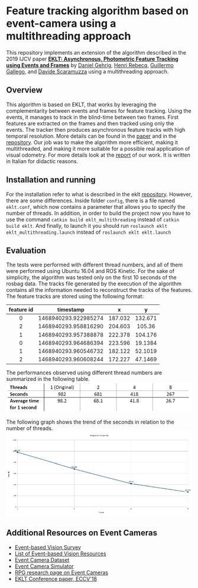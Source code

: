 # Feature tracking algorithm based on event-camera using a multithreading approach

This repository implements an extension of the algorithm described in the 2019 IJCV paper [**EKLT: Asynchronous, Photometric Feature Tracking using Events and Frames**](http://rpg.ifi.uzh.ch/docs/IJCV19_Gehrig.pdf) by [Daniel Gehrig](https://danielgehrig18.github.io/), [Henri Rebecq](http://henri.rebecq.fr), [Guillermo Gallego](http://www.guillermogallego.es), and [Davide Scaramuzza](http://rpg.ifi.uzh.ch/people_scaramuzza.html) using a multithreading approach.


## Overview

This algorithm is based on EKLT, that works by leveraging the complementarity between events and frames for feature tracking. Using the events, it manages to track in the blind-time between two frames. First features are extracted on the frames and then tracked using only the events. The tracker then produces asynchronous feature tracks with high temporal resolution. More 
details can be found in the [paper](http://rpg.ifi.uzh.ch/docs/IJCV19_Gehrig.pdf) and in the [repository](https://github.com/uzh-rpg/rpg_eklt). Our job was to make the algorithm more efficient, making it multithreaded, and making it more suitable for a possible real application of visual odometry.
For more details look at the [report](report.pdf) of our work. It is written in Italian for didactic reasons.

## Installation and running

For the installation refer to what is described in the eklt [repository](https://github.com/uzh-rpg/rpg_eklt). However, there are some differences. Inside folder `config`, there is a file named `eklt.conf`, which now contains a parameter that allows you to specify the number of threads. In addition, in order to build the project now you have to use the command `catkin build eklt_multithreading` instead of `catkin build eklt`. And finally, to launch it you should run `roslaunch eklt eklt_multithreading.launch` instead of `roslaunch eklt eklt.launch`


## Evaluation

The tests were performed with different thread numbers, and all of them were performed using Ubuntu 16.04 and ROS Kinetic. For the sake of simplicity, the algorithm was tested only on the first 10 seconds of the rosbag data.
The tracks file generated by the execution of the algorithm contains all the information needed to reconstruct the tracks of the features. The feature tracks are stored using the following format:

|feature id| timestamp          | x     | y     |
|:--------:|:------------------:|:-----:|:-----:|
|0         |1468940293.922985274|187.032|132.671|
|2         |1468940293.958816290|204.603|105.36 |
|1         |1468940293.957388878|222.378|104.176|
|0         |1468940293.964686394|223.596|19.1384|
|1         |1468940293.960546732|182.122|52.1019|
|2         |1468940293.960608244|172.227|47.1469|

The performances observed using different thread numbers are summarized in the following table. 
![Performance](/images/tabella_ris.png)

The following graph shows the trend of the seconds in relation to the number of threads.
![Seconds in relation to the number of threads](/images/grafico_ris.png)



## Additional Resources on Event Cameras

* [Event-based Vision Survey](http://rpg.ifi.uzh.ch/docs/EventVisionSurvey.pdf)
* [List of Event-based Vision Resources](https://github.com/uzh-rpg/event-based_vision_resources)
* [Event Camera Dataset](http://rpg.ifi.uzh.ch/davis_data.html)
* [Event Camera Simulator](http://rpg.ifi.uzh.ch/esim)
* [RPG research page on Event Cameras](http://rpg.ifi.uzh.ch/research_dvs.html)
* [EKLT Conference paper, ECCV'18](http://rpg.ifi.uzh.ch/docs/ECCV18_Gehrig.pdf)
